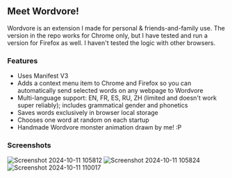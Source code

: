 ## Meet Wordvore!

Wordvore is an extension I made for personal & friends-and-family use. The version in the repo works for Chrome only, but I have tested and run a version for Firefox as well. I haven't tested the logic with other browsers.

### Features
- Uses Manifest V3
- Adds a context menu item to Chrome and Firefox so you can automatically send selected words on any webpage to Wordvore
- Multi-language support: EN, FR, ES, RU, ZH (limited and doesn't work super reliably); includes grammatical gender and phonetics
- Saves words exclusively in browser local storage
- Chooses one word at random on each startup
- Handmade Wordvore monster animation drawn by me! :P

### Screenshots
![Screenshot 2024-10-11 105812](https://github.com/user-attachments/assets/a6c5292d-09f5-48e9-b94e-a3814c3fd0f3)
![Screenshot 2024-10-11 105824](https://github.com/user-attachments/assets/be028ebf-b348-401c-9661-0a8f2026b78d)
![Screenshot 2024-10-11 110017](https://github.com/user-attachments/assets/6d640b54-add2-403c-8791-202fe3447a45)
